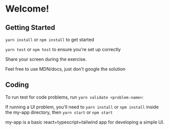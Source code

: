 # Welcome!

## Getting Started

`yarn install` or `npm install` to get started

`yarn test` or `npm test` to ensure you're set up correctly

Share your screen during the exercise.

Feel free to use MDN/docs, just don't google the solution

## Coding

To run test for code problems, run `yarn validate <problem-name>`:

If running a UI problem, you'll need to `yarn install` or `npm install` inside the
my-app directory, then `yarn start` or `npm start`

my-app is a basic react+typescript+tailwind app for developing a simple UI.

